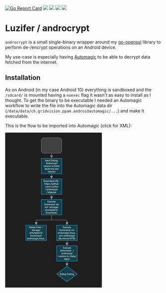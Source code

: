 [![Go Report Card](https://goreportcard.com/badge/github.com/Luzifer/androcrypt)](https://goreportcard.com/report/github.com/Luzifer/androcrypt)
![](https://badges.fyi/github/license/Luzifer/androcrypt)
![](https://badges.fyi/github/downloads/Luzifer/androcrypt)
![](https://badges.fyi/github/latest-release/Luzifer/androcrypt)
![](https://knut.in/project-status/androcrypt)

# Luzifer / androcrypt

`androcrypt` is a small single-binary wrapper around my [go-openssl](https://github.com/Luzifer/go-openssl) library to perform de-/encrypt operations on an Android device.

My use-case is especially having [Automagic](https://play.google.com/store/apps/details?id=ch.gridvision.ppam.androidautomagic) to be able to decrypt data fetched from the internet.

## Installation

As on Android (in my case Android 10) everything is sandboxed and the `/sdcard/` is mounted having a `noexec` flag it wasn't as easy to install as I thought. To get the binary to be executable I needed an Automagic workflow to write the file into the Automagic data dir (`/data/data/ch.gridvision.ppam.androidautomagic/...`) and make it executable.

This is the flow to be imported into Automagic (click for XML):

[![](flow_Install_Androcrypt.png)](flow_Install_Androcrypt.xml)
